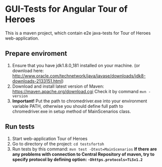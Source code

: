 # GUI-Tests for Angular Tour of Heroes
This is a maven project, which contain e2e java-tests for Tour of Heroes web-application.

## Prepare enviroment
1. Ensure that you have jdk1.8.0_181 installed on your machine. (or download here: http://www.oracle.com/technetwork/java/javase/downloads/jdk8-downloads-2133151.html)
2. Download and install latest version of Maven: https://maven.apache.org/download.cgi
Check it by command ``mvn -version``
3. **Important!** Put the path to chromedriver.exe into your environment variable PATH, otherwise you should define full path to chromedriver.exe in setup method of MainScenarios class.

## Run tests
1. Start web-application Tour of Heroes
2. Go to directory of the project: ``cd testsfortoh``
3. Run tests by this command:  ``mvn test -Dtest=MainScenarios``
**If there are any problems with connection to Central Repository of maven, try to specify protocol by defining option: ``-Dhttps.protocols=TLSv1.2``**
